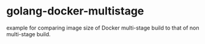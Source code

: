 # golang-docker-multistage


example for comparing image size of Docker multi-stage build to that of non multi-stage build.
